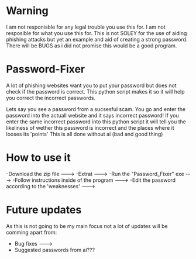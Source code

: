 # Warning
I am not responisble for any legal trouble you use this for.
I am not resposible for what you use this for.
This is not SOLEY for the use of aiding phishing attacks but yet an example and aid of creating a strong password.
There will be BUGS as i did not promise this would be a good program.

# Password-Fixer
A lot of phishing websites want you to put your password but does not check if the password is correct. This python script makes it so it will help you correct the incorrect passwords.

Lets say you see a password from a sucsesful scam.
You go and enter the password into the actuall website and it says incorrect password!
If you enter the same incorrect password into this python script it will tell you the likeliness of wether this password is incorrect and the places where it looses its 'points'
This is all done without ai (bad and good thing)

# How to use it
-Download the zip file --->
-Extrat --->
-Run the "Password_Fixer" exe --->
-Follow instructions inside of the program ---> 
-Edit the password according to the 'weaknesses' --->

# Future updates
As this is not going to be my main focus not a lot of updates will be comming apart from:
- Bug fixes --->
- Suggested passwords from ai??? 
